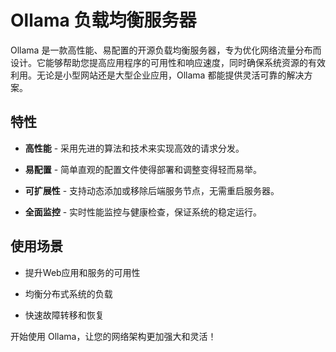 # Ollama 负载均衡服务器

Ollama 是一款高性能、易配置的开源负载均衡服务器，专为优化网络流量分布而设计。它能够帮助您提高应用程序的可用性和响应速度，同时确保系统资源的有效利用。无论是小型网站还是大型企业应用，Ollama 都能提供灵活可靠的解决方案。

## 特性

- **高性能** - 采用先进的算法和技术来实现高效的请求分发。

- **易配置** - 简单直观的配置文件使得部署和调整变得轻而易举。

- **可扩展性** - 支持动态添加或移除后端服务节点，无需重启服务器。

- **全面监控** - 实时性能监控与健康检查，保证系统的稳定运行。

## 使用场景

- 提升Web应用和服务的可用性

- 均衡分布式系统的负载

- 快速故障转移和恢复

开始使用 Ollama，让您的网络架构更加强大和灵活！
